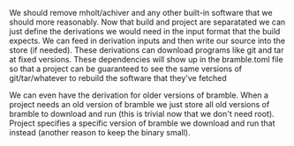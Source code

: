 
We should remove mholt/achiver and any other built-in software that we should more reasonably. Now that build and project are separatated we can just define the derivations we would need in the input format that the build expects. We can feed in derivation inputs and then write our source into the store (if needed). These derivations can download programs like git and tar at fixed versions. These dependencies will show up in the bramble.toml file so that a project can be guaranteed to see the same versions of git/tar/whatever to rebuild the software that they've fetched


We can even have the derivation for older versions of bramble. When a project needs an old version of bramble we just store all old versions of bramble to download and run (this is trivial now that we don't need root). Project specifies a specific version of bramble we download and run that instead (another reason to keep the binary small).
